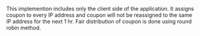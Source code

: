 This implemention includes only the client side of the application.
It assigns coupon to every IP address and coupon will not be reassigned to the same IP address for the next 1 hr.
Fair distribution of coupon is done using round robin method.
